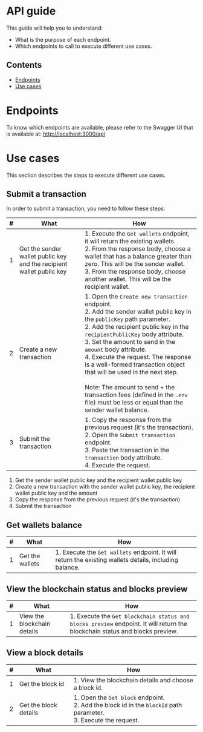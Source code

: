 # API guide

This guide will help you to understand:
- What is the purpose of each endpoint.
- Which endpoints to call to execute different use cases.

## Contents
- [Endpoints](#endpoints)
- [Use cases](#use-cases)

# Endpoints

To know which endpoints are available, please refer to the Swagger UI that is available at: [http://localhost:3000/api](http://localhost:3000/api)

# Use cases

This section describes the steps to execute different use cases.

## Submit a transaction

In order to submit a transaction, you need to follow these steps:

| # | What | How |
|-|-|-|
| 1 | Get the sender wallet public key and the recipient wallet public key | 1. Execute the `Get wallets` endpoint, it will return the existing wallets.<br>2. From the response body, choose a wallet that has a balance greater than zero. This will be the sender wallet.<br>3. From the response body, choose another wallet. This will be the recipient wallet.  |
| 2 | Create a new transaction | 1. Open the `Create new transaction` endpoint.<br>2. Add the sender wallet public key in the `publicKey` path parameter.<br>2. Add the recipient public key in the `recipientPublicKey` body attribute.<br>3. Set the amount to send in the `amount` body attribute.<br>4. Execute the request. The response is a well-formed transaction object that will be used in the next step.<br><br>Note: The amount to send + the transaction fees (defined in the `.env` file) must be less or equal than the sender wallet balance. |
| 3 | Submit the transaction | 1. Copy the response from the previous request (it's the transaction).<br>2. Open the `Submit transaction` endpoint.<br>3. Paste the transaction in the `transaction` body attribute.<br>4. Execute the request. |

1. Get the sender wallet public key and the recipient wallet public key
3. Create a new transaction with the sender wallet public key, the recipient wallet public key and the amount 
4. Copy the response from the previous request (it's the transaction)
4. Submit the transaction

## Get wallets balance

| # | What | How |
|-|-|-|
| 1 | Get the wallets | 1. Execute the `Get wallets` endpoint. It will return the existing wallets details, including balance. |

## View the blockchain status and blocks preview

| # | What | How |
|-|-|-|
| 1 | View the blockchain details | 1. Execute the `Get blockchain status and blocks preview` endpoint. It will return the blockchain status and blocks preview. |

## View a block details 

| # | What | How |
|-|-|-|
| 1 | Get the block id | 1. View the blockchain details and choose a block id. |
| 2 | Get the block details | 1. Open the `Get block` endpoint.<br>2. Add the block id in the `blockId` path parameter.<br>3. Execute the request. |


